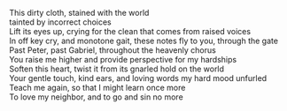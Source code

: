 This dirty cloth, stained with the world  
tainted by incorrect choices  
Lift its eyes up, crying for the clean that comes from raised voices  
In off key cry, and monotone gait, these notes fly to you, through the gate  
Past Peter, past Gabriel, throughout the heavenly chorus  
You raise me higher and provide perspective for my hardships  
Soften this heart, twist it from its gnarled hold on the world  
Your gentle touch, kind ears, and loving words my hard mood unfurled  
Teach me again, so that I might learn once more  
To love my neighbor, and to go and sin no more  

